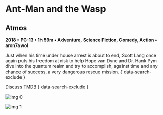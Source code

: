 # Ant-Man and the Wasp

## Atmos

**2018 • PG-13 • 1h 59m • Adventure, Science Fiction, Comedy, Action • aron7awol**

Just when his time under house arrest is about to end, Scott Lang once again puts his freedom at risk to help Hope van Dyne and Dr. Hank Pym dive into the quantum realm and try to accomplish, against time and any chance of success, a very dangerous rescue mission.
{ data-search-exclude }

[Discuss](https://www.avsforum.com/threads/bass-eq-for-filtered-movies.2995212/post-56899018)  [TMDB](363088)
{ data-search-exclude }

![img 0](https://i.imgur.com/9pSG6mr.jpg)

![img 1](https://i.imgur.com/NEbsZV7.jpg)

